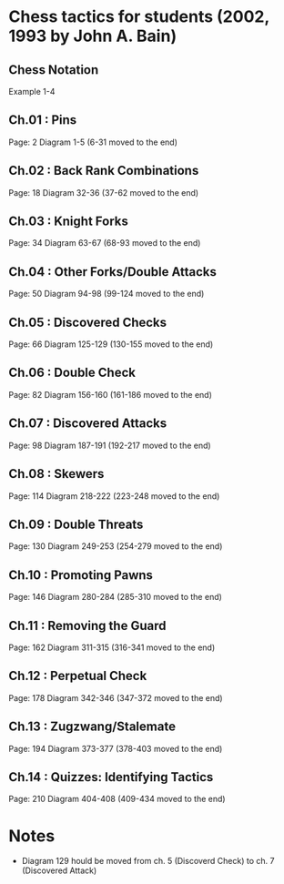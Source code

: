 # Chess tactics for students (2002, 1993 by John A. Bain)

## Chess Notation

Example 1-4

## Ch.01 : Pins

Page: 2
Diagram 1-5 (6-31 moved to the end)

## Ch.02 : Back Rank Combinations

Page: 18
Diagram 32-36 (37-62 moved to the end)

## Ch.03 : Knight Forks

Page: 34
Diagram 63-67 (68-93 moved to the end)

## Ch.04 : Other Forks/Double Attacks

Page: 50
Diagram 94-98 (99-124 moved to the end)

## Ch.05 : Discovered Checks

Page: 66
Diagram 125-129 (130-155 moved to the end)

## Ch.06 : Double Check

Page: 82
Diagram 156-160 (161-186 moved to the end)

## Ch.07 : Discovered Attacks

Page: 98
Diagram 187-191 (192-217 moved to the end)

## Ch.08 : Skewers

Page: 114
Diagram 218-222 (223-248 moved to the end)

## Ch.09 : Double Threats

Page: 130
Diagram 249-253 (254-279 moved to the end)

## Ch.10 : Promoting Pawns

Page: 146
Diagram 280-284 (285-310 moved to the end)

## Ch.11 : Removing the Guard

Page: 162
Diagram 311-315 (316-341 moved to the end)

## Ch.12 : Perpetual Check

Page: 178
Diagram 342-346 (347-372 moved to the end)

## Ch.13 : Zugzwang/Stalemate

Page: 194
Diagram 373-377 (378-403 moved to the end)

## Ch.14 : Quizzes: Identifying Tactics

Page: 210
Diagram 404-408 (409-434 moved to the end)

# Notes

* Diagram 129 hould be moved from ch. 5 (Discoverd Check) to ch. 7 (Discovered Attack)